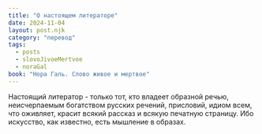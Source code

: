 ```yaml
---
title: "О настоящем литераторе"
date: 2024-11-04
layout: post.njk
category: "перевод"
tags:
  - posts
  - slovoJivoeMertvoe
  - noraGal
book: "Нора Галь. Слово живое и мертвое"
---
```


Настоящий литератор - только тот, кто владеет образной речью, неисчерпаемым богатством русских речений, присловий, идиом всем, что оживляет, красит всякий рассказ и всякую печатную страницу. Ибо искусство, как известно, есть мышление в образах. 
